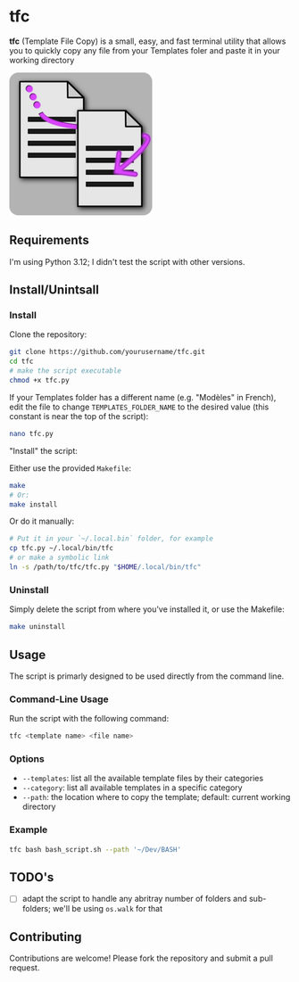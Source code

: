 # tfc

**tfc** (Template File Copy) is a small, easy, and fast terminal utility that allows you to quickly copy any file from your Templates foler and paste it in your working directory

![tfc logo](./tfc.png)

## Requirements

I'm using Python 3.12; I didn't test the script with other versions.

## Install/Unintsall

### Install

Clone the repository:

```bash
git clone https://github.com/yourusername/tfc.git
cd tfc
# make the script executable
chmod +x tfc.py
```

If your Templates folder has a different name (e.g. "Modèles" in French), edit the file to change `TEMPLATES_FOLDER_NAME` to the desired value (this constant is near the top of the script):

```bash
nano tfc.py
```

"Install" the script:

Either  use the provided `Makefile`:

```bash
make
# Or:
make install
```

Or do it manually:

```bash
# Put it in your `~/.local.bin` folder, for example
cp tfc.py ~/.local/bin/tfc
# or make a symbolic link 
ln -s /path/to/tfc/tfc.py "$HOME/.local/bin/tfc"
```

### Uninstall

Simply delete the script from where you've installed it, or use the Makefile:

```bash
make uninstall
```

## Usage

The script is primarly designed to be used directly from the command line.

### Command-Line Usage

Run the script with the following command:

```bash
tfc <template name> <file name>
```

### Options

- `--templates`: list all the available template files by their categories
- `--category`: list all available templates in a specific category
- `--path`: the location where to copy the template; default: current working directory

### Example

```bash
tfc bash bash_script.sh --path '~/Dev/BASH'
```

## TODO's

- [ ] adapt the script to handle any abritray number of folders and sub-folders; we'll be using `os.walk` for that

## Contributing

Contributions are welcome! Please fork the repository and submit a pull request.
